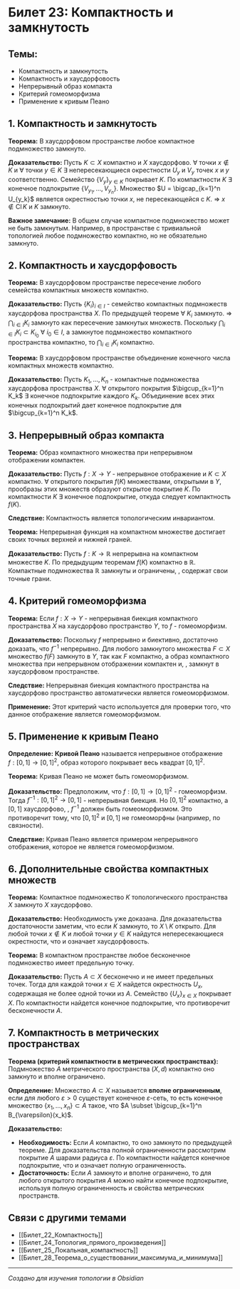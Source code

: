 # Билет 23: Компактность и замкнутость

## Темы:
- Компактность и замкнутость
- Компактность и хаусдорфовость
- Непрерывный образ компакта
- Критерий гомеоморфизма
- Применение к кривым Пеано

## 1. Компактность и замкнутость

**Теорема:** В хаусдорфовом пространстве любое компактное подмножество замкнуто.

**Доказательство:** Пусть $K \subset X$ компактно и $X$ хаусдорфово. ∀ точки $x \notin K$ и ∀ точки $y \in K$ ∃ непересекающиеся окрестности $U_y$ и $V_y$ точек $x$ и $y$ соответственно. Семейство $\{V_y\}_{y \in K}$ покрывает $K$. По компактности $K$ ∃ конечное подпокрытие $\{V_{y_1}, \ldots, V_{y_n}\}$. Множество $U = \bigcap_{k=1}^n U_{y_k}$ является окрестностью точки $x$, не пересекающейся с $K$. ⇒ $x \notin \operatorname{Cl} K$ и $K$ замкнуто.

**Важное замечание:** В общем случае компактное подмножество может не быть замкнутым. Например, в пространстве с тривиальной топологией любое подмножество компактно, но не обязательно замкнуто.

## 2. Компактность и хаусдорфовость

**Теорема:** В хаусдорфовом пространстве пересечение любого семейства компактных множеств компактно.

**Доказательство:** Пусть $\{K_i\}_{i \in I}$ - семейство компактных подмножеств хаусдорфова пространства $X$. По предыдущей теореме ∀ $K_i$ замкнуто. ⇒ $\bigcap_{i \in I} K_i$ замкнуто как пересечение замкнутых множеств. Поскольку $\bigcap_{i \in I} K_i \subset K_{i_0}$ ∀ $i_0 \in I$, а замкнутое подмножество компактного пространства компактно, то $\bigcap_{i \in I} K_i$ компактно.

**Теорема:** В хаусдорфовом пространстве объединение конечного числа компактных множеств компактно.

**Доказательство:** Пусть $K_1, \ldots, K_n$ - компактные подмножества хаусдорфова пространства $X$. ∀ открытого покрытия $\bigcup_{k=1}^n K_k$ ∃ конечное подпокрытие каждого $K_k$. Объединение всех этих конечных подпокрытий дает конечное подпокрытие для $\bigcup_{k=1}^n K_k$.

## 3. Непрерывный образ компакта

**Теорема:** Образ компактного множества при непрерывном отображении компактен.

**Доказательство:** Пусть $f: X \to Y$ - непрерывное отображение и $K \subset X$ компактно. ∀ открытого покрытия $f(K)$ множествами, открытыми в $Y$, прообразы этих множеств образуют открытое покрытие $K$. По компактности $K$ ∃ конечное подпокрытие, откуда следует компактность $f(K)$.

**Следствие:** Компактность является топологическим инвариантом.

**Теорема:** Непрерывная функция на компактном множестве достигает своих точных верхней и нижней граней.

**Доказательство:** Пусть $f: K \to \mathbb{R}$ непрерывна на компактном множестве $K$. По предыдущим теоремам $f(K)$ компактно в $\mathbb{R}$. Компактные подмножества $\mathbb{R}$ замкнуты и ограничены, , содержат свои точные грани.

## 4. Критерий гомеоморфизма

**Теорема:** Если $f: X \to Y$ - непрерывная биекция компактного пространства $X$ на хаусдорфово пространство $Y$, то $f$ - гомеоморфизм.

**Доказательство:** Поскольку $f$ непрерывно и биективно, достаточно доказать, что $f^{-1}$ непрерывно. Для любого замкнутого множества $F \subset X$ множество $f(F)$ замкнуто в $Y$, так как $F$ компактно, а образ компактного множества при непрерывном отображении компактен и, , замкнут в хаусдорфовом пространстве.

**Следствие:** Непрерывная биекция компактного пространства на хаусдорфово пространство автоматически является гомеоморфизмом.

**Применение:** Этот критерий часто используется для проверки того, что данное отображение является гомеоморфизмом.

## 5. Применение к кривым Пеано

**Определение:** **Кривой Пеано** называется непрерывное отображение $f: [0,1] \to [0,1]^2$, образ которого покрывает весь квадрат $[0,1]^2$.

**Теорема:** Кривая Пеано не может быть гомеоморфизмом.

**Доказательство:** Предположим, что $f: [0,1] \to [0,1]^2$ - гомеоморфизм. Тогда $f^{-1}: [0,1]^2 \to [0,1]$ - непрерывная биекция. Но $[0,1]^2$ компактно, а $[0,1]$ хаусдорфово, , $f^{-1}$ должен быть гомеоморфизмом. Это противоречит тому, что $[0,1]^2$ и $[0,1]$ не гомеоморфны (например, по связности).

**Следствие:** Кривая Пеано является примером непрерывного отображения, которое не является гомеоморфизмом.

## 6. Дополнительные свойства компактных множеств

**Теорема:** Компактное подмножество $K$ топологического пространства $X$ замкнуто  $X$ хаусдорфово.

**Доказательство:** Необходимость уже доказана. Для доказательства достаточности заметим, что если $K$ замкнуто, то $X \setminus K$ открыто. Для любой точки $x \notin K$ и любой точки $y \in K$ найдутся непересекающиеся окрестности, что и означает хаусдорфовость.

**Теорема:** В компактном пространстве любое бесконечное подмножество имеет предельную точку.

**Доказательство:** Пусть $A \subset X$ бесконечно и не имеет предельных точек. Тогда для каждой точки $x \in X$ найдется окрестность $U_x$, содержащая не более одной точки из $A$. Семейство $\{U_x\}_{x \in X}$ покрывает $X$. По компактности найдется конечное подпокрытие, что противоречит бесконечности $A$.

## 7. Компактность в метрических пространствах

**Теорема (критерий компактности в метрических пространствах):** Подмножество $A$ метрического пространства $(X, d)$ компактно  оно замкнуто и вполне ограничено.

**Определение:** Множество $A \subset X$ называется **вполне ограниченным**, если для любого $\varepsilon > 0$ существует конечное $\varepsilon$-сеть, то есть конечное множество $\{x_1, \ldots, x_n\} \subset A$ такое, что $A \subset \bigcup_{k=1}^n B_{\varepsilon}(x_k)$.

**Доказательство:**
- **Необходимость:** Если $A$ компактно, то оно замкнуто по предыдущей теореме. Для доказательства полной ограниченности рассмотрим покрытие $A$ шарами радиуса $\varepsilon$. По компактности найдется конечное подпокрытие, что и означает полную ограниченность.
- **Достаточность:** Если $A$ замкнуто и вполне ограничено, то для любого открытого покрытия $A$ можно найти конечное подпокрытие, используя полную ограниченность и свойства метрических пространств.

## Связи с другими темами

- [[Билет_22_Компактность]]
- [[Билет_24_Топология_прямого_произведения]]
- [[Билет_25_Локальная_компактность]]
- [[Билет_28_Теорема_о_существовании_максимума_и_минимума]]

---

*Создано для изучения топологии в Obsidian*

